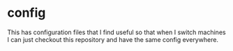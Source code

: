 # config

This has configuration files that I find useful so that when I switch machines I can just checkout this repository and have the same config everywhere.
